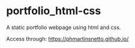 # portfolio_html-css
A static portfolio webpage using html and css.

Access through: https://phmartinsnetto.github.io/

